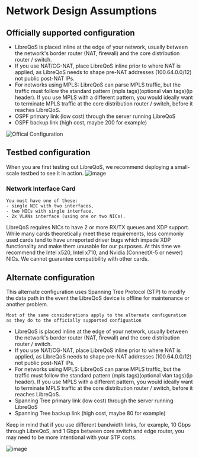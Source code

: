 # Network Design Assumptions

## Officially supported configuration

- LibreQoS is placed inline at the edge of your network, usually between the network's border router (NAT, firewall) and the core distribution router / switch.
- If you use NAT/CG-NAT, place LibreQoS inline prior to where NAT is applied, as LibreQoS needs to shape pre-NAT addresses (100.64.0.0/12) not public post-NAT IPs.
- For networks using MPLS: LibreQoS can parse MPLS traffic, but the traffic must follow the standard pattern (mpls tags)(optional vlan tags)(ip header). If you use MPLS with a different pattern, you would ideally want to terminate MPLS traffic at the core distribution router / switch, before it reaches LibreQoS.
- OSPF primary link (low cost) through the server running LibreQoS
- OSPF backup link (high cost, maybe 200 for example)

![Offical Configuration](https://github.com/user-attachments/assets/e5914a58-3ec6-4eb1-b016-8a57582dd082)


## Testbed configuration
When you are first testing out LibreQoS, we recommend deploying a small-scale testbed to see it in action.
![image](https://github.com/user-attachments/assets/6174bd29-112d-4b00-bea8-41314983d37a)

### Network Interface Card

```{note}
You must have one of these:
- single NIC with two interfaces,
- two NICs with single interface,
- 2x VLANs interface (using one or two NICs).
```

LibreQoS requires NICs to have 2 or more RX/TX queues and XDP support. While many cards theoretically meet these requirements, less commonly used cards tend to have unreported driver bugs which impede XDP functionality and make them unusable for our purposes. At this time we recommend the Intel x520, Intel x710, and Nvidia (ConnectX-5 or newer) NICs. We cannot guarantee compatibility with other cards.

## Alternate configuration

This alternate configuration uses Spanning Tree Protocol (STP) to modify the data path in the event the LibreQoS device is offline for maintenance or another problem.

```{note}
Most of the same considerations apply to the alternate configuration as they do to the officially supported configuation
```

- LibreQoS is placed inline at the edge of your network, usually between the network's border router (NAT, firewall) and the core distribution router / switch.
- If you use NAT/CG-NAT, place LibreQoS inline prior to where NAT is applied, as LibreQoS needs to shape pre-NAT addresses (100.64.0.0/12) not public post-NAT IPs.
- For networks using MPLS: LibreQoS can parse MPLS traffic, but the traffic must follow the standard pattern (mpls tags)(optional vlan tags)(ip header). If you use MPLS with a different pattern, you would ideally want to terminate MPLS traffic at the core distribution router / switch, before it reaches LibreQoS.
- Spanning Tree primary link (low cost) through the server running LibreQoS
- Spanning Tree backup link (high cost, maybe 80 for example)

Keep in mind that if you use different bandwidth links, for example, 10 Gbps through LibreQoS, and 1 Gbps between core switch and edge router, you may need to be more intentional with your STP costs.

![image](https://github.com/user-attachments/assets/39247655-3bcf-4a0c-8cfb-1ed1a96d3c2d)
